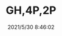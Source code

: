 ﻿---
layout: post 
title: GH,4P,2P
overview: 
series: 
part_number: 0514-1
thumb_img: 
small_img: static/202105/514-20210530.jpg
date: 2021/5/30 8:46:02
---



